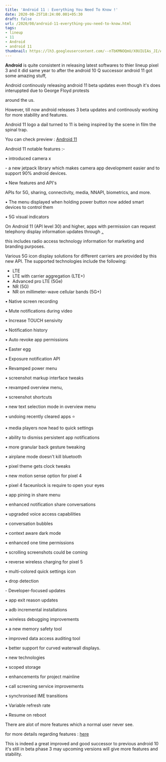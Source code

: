 ```yaml
---
title: 'Android 11 : Everything You Need To Know !'
date: 2020-08-25T18:24:00.001+05:30
draft: false
url: /2020/08/android-11-everything-you-need-to-know.html
tags: 
- lineup
- 11
- Android
- android 11
thumbnail: https://lh3.googleusercontent.com/--nTbKMNOQmU/X0UIUIAs_JI/AAAAAAAABho/nqJiGb013PUL5MPyC1YKeM4oun6Ye_4UQCLcBGAsYHQ/s1600/IMG_20200825_181444_828.jpg
---
```


  

**Android** is quite consistent in releasing latest softwares to thier lineup pixel 3 and it did same year to after the android 10 Q successor android 11 got some amazing stuff,

  

Android continously releasing android 11 beta updates even though it's does interuppted due to George Floyd protests

around the us.

  

However, till now android releases 3 beta updates and continously working for more stability and features.

  

Android 11 logo a dail turned to 11 is being inspired by the scene in film the spinal trap.

  

You can check preview : [Android 11](https://developer.android.com/preview) 

  

Android 11 notable features :-

  

• introduced camera x

  

\- a new jetpack library which makes camera app development easier and to support 90% android devices.

  

• New features and API's 

  

APIs for 5G, sharing, connectivity, media, NNAPI, biometrics, and more.  

  

• The menu displayed when holding power button now added smart devices to control them

  

• 5G visual indicators

  

On Android 11 (API level 30) and higher, apps with permission can request telephony display information updates through [`.`](https://developer.android.com/reference/android/telephony/PhoneStateListener#onDisplayInfoChanged(android.telephony.TelephonyDisplayInfo))

this includes radio access technology information for marketing and branding purposes.

Various 5G icon display solutions for different carriers are provided by this new API. The supported technologies include the following:

*   LTE
*   LTE with carrier aggregation (LTE+)
*   Advanced pro LTE (5Ge)
*   NR (5G)
*   NR on millimeter-wave cellular bands (5G+)

  

• Native screen recording

  

• Mute notifications during video

  

• Increase TOUCH sensivity

  

• Notification history

  

• Auto revoke app permissions

  

• Easter egg

  

• Exposure notification API

  

• Revamped power menu

  

• screenshot markup interface tweaks

  

• revamped overview menu, 

  

• screenshot shortcuts

  

• new text selection mode in overview menu

  

• undoing recently cleared apps ⭐

  

• media players now head to quick settings

  

• ability to dismiss persistent app notifications

  

• more granular back gesture tweaking

  

• airplane mode doesn't kill bluetooth

  

• pixel theme gets clock tweaks

  

• new motion sense option for pixel 4

  

• pixel 4 faceunlock is require to open your eyes

  

• app pining in share menu

  

• enhanced notification share conversations

  

• upgraded voice access capabilities

  

• conversation bubbles 

  

• context aware dark mode

  

• enhanced one time permissions

  

• scrolling screenshots could be coming

  

• reverse wireless charging for pixel 5

  

• multi-colored quick settings icon

  

• drop detection

  

\- Developer-focused updates 

  

• app exit reason updates

  

• adb incremental installations

  

• wireless debugging improvements

  

• a new memory safety tool

  

• improved data access auditing tool

  

• better support for curved waterwall displays.

  

• new technologies

  

• scoped storage

  

• enhancements for project mainline

  

• call screening service improvements

  

• synchronised IME transitions

  

• Variable refresh rate

  

• Resume on reboot

  

There are alot of more features which a normal user never see.

  

for more details regarding features : [here](https://developer.android.com/preview)

  

This is indeed a great improved and good successor to previous android 10 it's still in beta phase 3 may upcoming versions will give more features and stability.